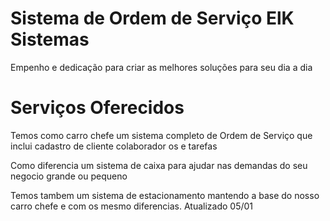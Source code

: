 
# Sistema de Ordem de Serviço ElK Sistemas
Empenho e dedicação para criar as melhores soluções para seu dia a dia

# Serviços Oferecidos
Temos como carro chefe um sistema completo de Ordem de Serviço
que inclui cadastro de cliente colaborador os e tarefas

Como diferencia um sistema de caixa para ajudar nas demandas
do seu negocio grande ou pequeno 

Temos tambem um sistema de estacionamento mantendo a base do nosso
carro chefe e com os mesmo diferencias.
Atualizado 05/01